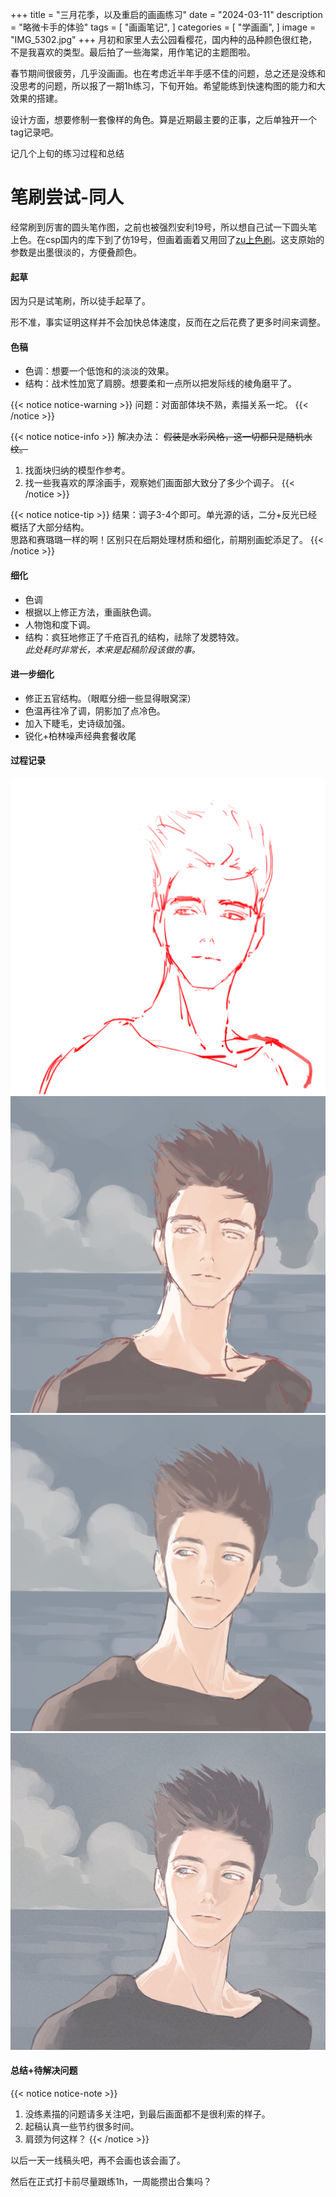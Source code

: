 +++
title = "三月花季，以及重启的画画练习"
date = "2024-03-11"
description = "略微卡手的体验"
tags = [
    "画画笔记",
]
categories = [
    "学画画",
]
image = "IMG_5302.jpg"
+++
月初和家里人去公园看樱花，国内种的品种颜色很红艳，不是我喜欢的类型。最后拍了一些海棠，用作笔记的主题图啦。

春节期间很疲劳，几乎没画画。也在考虑近半年手感不佳的问题，总之还是没练和没思考的问题，所以报了一期1h练习，下旬开始。希望能练到快速构图的能力和大效果的搭建。

设计方面，想要修制一套像样的角色。算是近期最主要的正事，之后单独开一个tag记录吧。

记几个上旬的练习过程和总结

# 笔刷尝试-同人

经常刷到厉害的圆头笔作图，之前也被强烈安利19号，所以想自己试一下圆头笔上色。在csp国内的库下到了仿19号，但画着画着又用回了[zu上色刷](https://www.udongman.cn/resource/details/material/5733#desc)。这支原始的参数是出墨很淡的，方便叠颜色。

#### 起草
因为只是试笔刷，所以徒手起草了。

形不准，事实证明这样并不会加快总体速度，反而在之后花费了更多时间来调整。

#### 色稿
* 色调：想要一个低饱和的淡淡的效果。
* 结构：战术性加宽了肩膀。想要柔和一点所以把发际线的棱角磨平了。

{{< notice notice-warning >}}
问题：对面部体块不熟，素描关系一坨。
{{< /notice >}}

{{< notice notice-info >}}
解决办法：
~~假装是水彩风格，这一切都只是随机水纹。~~
1. 找面块归纳的模型作参考。
2. 找一些我喜欢的厚涂画手，观察她们画面部大致分了多少个调子。
{{< /notice >}}

{{< notice notice-tip >}}
结果：调子3-4个即可。单光源的话，二分+反光已经概括了大部分结构。
</br>思路和赛璐璐一样的啊！区别只在后期处理材质和细化，前期别画蛇添足了。
{{< /notice >}}

#### 细化
* 色调
 * 根据以上修正方法，重画肤色调。
 * 人物饱和度下调。
* 结构：疯狂地修正了千疮百孔的结构，祛除了发腮特效。
</br>*此处耗时非常长，本来是起稿阶段该做的事。*

#### 进一步细化
* 修正五官结构。（眼眶分细一些显得眼窝深）
* 色温再往冷了调，阴影加了点冷色。
* 加入下睫毛，史诗级加强。
* 锐化+柏林噪声经典套餐收尾

#### 过程记录

![起草](1.jpg)  ![色稿](2.jpg)  ![细化](3.jpg)  ![进一步细化](4.jpg) 

#### 总结+待解决问题

{{< notice notice-note >}}
1. 没练素描的问题请多关注吧，到最后画面都不是很利索的样子。
2. 起稿认真一些节约很多时间。
3. 肩颈为何这样？
{{< /notice >}}

以后一天一线稿头吧，再不会画也该会画了。

然后在正式打卡前尽量跟练1h，一周能攒出合集吗？